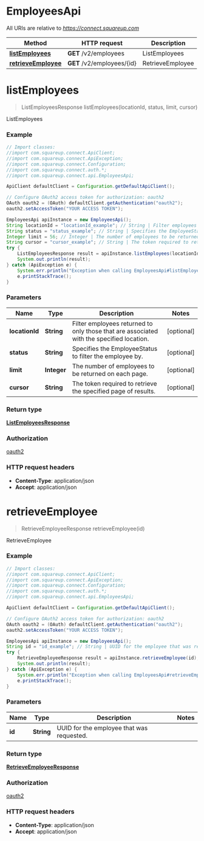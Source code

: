 # EmployeesApi

All URIs are relative to *https://connect.squareup.com*

Method | HTTP request | Description
------------- | ------------- | -------------
[**listEmployees**](EmployeesApi.md#listEmployees) | **GET** /v2/employees | ListEmployees
[**retrieveEmployee**](EmployeesApi.md#retrieveEmployee) | **GET** /v2/employees/{id} | RetrieveEmployee


<a name="listEmployees"></a>
# **listEmployees**
> ListEmployeesResponse listEmployees(locationId, status, limit, cursor)

ListEmployees



### Example
```java
// Import classes:
//import com.squareup.connect.ApiClient;
//import com.squareup.connect.ApiException;
//import com.squareup.connect.Configuration;
//import com.squareup.connect.auth.*;
//import com.squareup.connect.api.EmployeesApi;

ApiClient defaultClient = Configuration.getDefaultApiClient();

// Configure OAuth2 access token for authorization: oauth2
OAuth oauth2 = (OAuth) defaultClient.getAuthentication("oauth2");
oauth2.setAccessToken("YOUR ACCESS TOKEN");

EmployeesApi apiInstance = new EmployeesApi();
String locationId = "locationId_example"; // String | Filter employees returned to only those that are associated with the specified location.
String status = "status_example"; // String | Specifies the EmployeeStatus to filter the employee by.
Integer limit = 56; // Integer | The number of employees to be returned on each page.
String cursor = "cursor_example"; // String | The token required to retrieve the specified page of results.
try {
    ListEmployeesResponse result = apiInstance.listEmployees(locationId, status, limit, cursor);
    System.out.println(result);
} catch (ApiException e) {
    System.err.println("Exception when calling EmployeesApi#listEmployees");
    e.printStackTrace();
}
```

### Parameters

Name | Type | Description  | Notes
------------- | ------------- | ------------- | -------------
 **locationId** | **String**| Filter employees returned to only those that are associated with the specified location. | [optional]
 **status** | **String**| Specifies the EmployeeStatus to filter the employee by. | [optional]
 **limit** | **Integer**| The number of employees to be returned on each page. | [optional]
 **cursor** | **String**| The token required to retrieve the specified page of results. | [optional]

### Return type

[**ListEmployeesResponse**](ListEmployeesResponse.md)

### Authorization

[oauth2](../README.md#oauth2)

### HTTP request headers

 - **Content-Type**: application/json
 - **Accept**: application/json

<a name="retrieveEmployee"></a>
# **retrieveEmployee**
> RetrieveEmployeeResponse retrieveEmployee(id)

RetrieveEmployee



### Example
```java
// Import classes:
//import com.squareup.connect.ApiClient;
//import com.squareup.connect.ApiException;
//import com.squareup.connect.Configuration;
//import com.squareup.connect.auth.*;
//import com.squareup.connect.api.EmployeesApi;

ApiClient defaultClient = Configuration.getDefaultApiClient();

// Configure OAuth2 access token for authorization: oauth2
OAuth oauth2 = (OAuth) defaultClient.getAuthentication("oauth2");
oauth2.setAccessToken("YOUR ACCESS TOKEN");

EmployeesApi apiInstance = new EmployeesApi();
String id = "id_example"; // String | UUID for the employee that was requested.
try {
    RetrieveEmployeeResponse result = apiInstance.retrieveEmployee(id);
    System.out.println(result);
} catch (ApiException e) {
    System.err.println("Exception when calling EmployeesApi#retrieveEmployee");
    e.printStackTrace();
}
```

### Parameters

Name | Type | Description  | Notes
------------- | ------------- | ------------- | -------------
 **id** | **String**| UUID for the employee that was requested. |

### Return type

[**RetrieveEmployeeResponse**](RetrieveEmployeeResponse.md)

### Authorization

[oauth2](../README.md#oauth2)

### HTTP request headers

 - **Content-Type**: application/json
 - **Accept**: application/json

